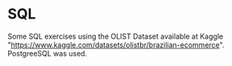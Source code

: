 # SQL
Some SQL exercises using the OLIST Dataset available at Kaggle "https://www.kaggle.com/datasets/olistbr/brazilian-ecommerce". 
PostgreeSQL was used.
